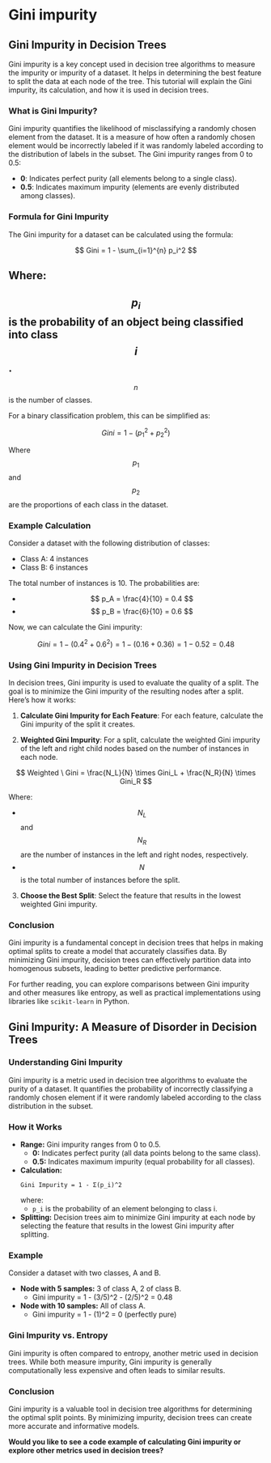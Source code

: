 # Gini impurity

## Gini Impurity in Decision Trees

Gini impurity is a key concept used in decision tree algorithms to measure the impurity or impurity of a dataset. It helps in determining the best feature to split the data at each node of the tree. This tutorial will explain the Gini impurity, its calculation, and how it is used in decision trees.

### What is Gini Impurity?

Gini impurity quantifies the likelihood of misclassifying a randomly chosen element from the dataset. It is a measure of how often a randomly chosen element would be incorrectly labeled if it was randomly labeled according to the distribution of labels in the subset. The Gini impurity ranges from 0 to 0.5:

- **0**: Indicates perfect purity (all elements belong to a single class).
- **0.5**: Indicates maximum impurity (elements are evenly distributed among classes).

### Formula for Gini Impurity

The Gini impurity for a dataset can be calculated using the formula:

$$
Gini = 1 - \sum_{i=1}^{n} p_i^2
$$

Where:
- 
$$ 
p_i$$ 
is the probability of an object being classified into class $$ i $$.
- 
$$ 
n 
$$ 
is the number of classes.

For a binary classification problem, this can be simplified as:

$$
Gini = 1 - (p_1^2 + p_2^2)
$$

Where 
$$ 
p_1 
$$ 
and 
$$ 
p_2 
$$ 
are the proportions of each class in the dataset.

### Example Calculation

Consider a dataset with the following distribution of classes:

- Class A: 4 instances
- Class B: 6 instances

The total number of instances is 10. The probabilities are:

- $$ p_A = \frac{4}{10} = 0.4 $$
- $$ p_B = \frac{6}{10} = 0.6 $$

Now, we can calculate the Gini impurity:

$$
Gini = 1 - (0.4^2 + 0.6^2) = 1 - (0.16 + 0.36) = 1 - 0.52 = 0.48
$$

### Using Gini Impurity in Decision Trees

In decision trees, Gini impurity is used to evaluate the quality of a split. The goal is to minimize the Gini impurity of the resulting nodes after a split. Here’s how it works:

1. **Calculate Gini Impurity for Each Feature**: For each feature, calculate the Gini impurity of the split it creates.
  
2. **Weighted Gini Impurity**: For a split, calculate the weighted Gini impurity of the left and right child nodes based on the number of instances in each node.

$$
Weighted \ Gini = \frac{N_L}{N} \times Gini_L + \frac{N_R}{N} \times Gini_R
$$

Where:
- $$ N_L $$ and $$ N_R $$ are the number of instances in the left and right nodes, respectively.
- $$ N $$ is the total number of instances before the split.

3. **Choose the Best Split**: Select the feature that results in the lowest weighted Gini impurity.

### Conclusion

Gini impurity is a fundamental concept in decision trees that helps in making optimal splits to create a model that accurately classifies data. By minimizing Gini impurity, decision trees can effectively partition data into homogenous subsets, leading to better predictive performance. 

For further reading, you can explore comparisons between Gini impurity and other measures like entropy, as well as practical implementations using libraries like `scikit-learn` in Python.


## Gini Impurity: A Measure of Disorder in Decision Trees

### Understanding Gini Impurity
Gini impurity is a metric used in decision tree algorithms to evaluate the purity of a dataset. It quantifies the probability of incorrectly classifying a randomly chosen element if it were randomly labeled according to the class distribution in the subset.

### How it Works
* **Range:** Gini impurity ranges from 0 to 0.5.
    * **0:** Indicates perfect purity (all data points belong to the same class).
    * **0.5:** Indicates maximum impurity (equal probability for all classes).
* **Calculation:**
  ```
  Gini Impurity = 1 - Σ(p_i)^2
  ```
  where:
  - `p_i` is the probability of an element belonging to class i.
* **Splitting:** Decision trees aim to minimize Gini impurity at each node by selecting the feature that results in the lowest Gini impurity after splitting.

### Example
Consider a dataset with two classes, A and B.

* **Node with 5 samples:** 3 of class A, 2 of class B.
  * Gini impurity = 1 - (3/5)^2 - (2/5)^2 = 0.48
* **Node with 10 samples:** All of class A.
  * Gini impurity = 1 - (1)^2 = 0 (perfectly pure)

### Gini Impurity vs. Entropy
Gini impurity is often compared to entropy, another metric used in decision trees. While both measure impurity, Gini impurity is generally computationally less expensive and often leads to similar results.

### Conclusion
Gini impurity is a valuable tool in decision tree algorithms for determining the optimal split points. By minimizing impurity, decision trees can create more accurate and informative models.

**Would you like to see a code example of calculating Gini impurity or explore other metrics used in decision trees?**

